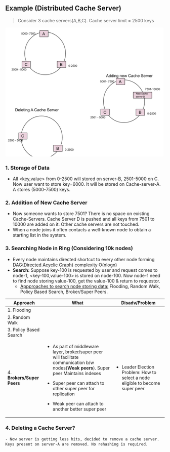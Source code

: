## Example (Distributed Cache Server)
> Consider 3 cache servers(A,B,C). Cache server limit = 2500 keys

<img src="Consistent Hashing.png" width=500 />

### 1. Storage of Data 
  - All <key,value> from 0-2500 will stored on server-B, 2501-5000 on C. Now user want to store key=6000. It will be stored on Cache-server-A. A stores (5000-7500) keys.

### 2. Addition of New Cache Server 
  - Now someone wants to store 7501? There is no space on existing Cache-Servers. Cache Server D is pushed and all keys from 7501 to 10000 are added on it. Other cache servers are not touched.
  - When a node joins it often contacts a well-known node to obtain a starting list in the system.

### 3. Searching Node in Ring  (Considering 10k nodes)
  - Every node maintains directed shortcut to every other node forming [DAG(Directed Acyclic Graph)](/DS_Questions/Data_Structures/Graphs/Terms) complexity O(nlogn)
  - **Search:** Suppose key-100 is requested by user and request comes to node-1, <key-100,value-100> is stored on node-100. Now node-1 need to find node storing value-100, get the value-100 & return to requestor. 
    - [Appproaches to search node storing data:](/System-Design/Concepts/Terms) Flooding, Random Walk, Policy Based Search, Broker/Super Peers.

|Approach|What|Disadv/Problem|
|---|---|---|
|1. Flooding||
|2. Random Walk|||
|3. Policy Based Search|||
|4. **Brokers/Super Peers**|<ul><li>As part of middleware layer, broker/super peer will facilitate communication b/w nodes(**Weak peers**). Super peer Maintains indexes</li></ul><ul><li>Super peer can attach to other super peer for replication</li></ul><ul><li>Weak peer can attach to another better super peer</li></ul>|<ul><li>Leader Election Problem: How to select a node eligible to become super peer</li></ul>|

### 4. Deleting a Cache Server?
    - Now server is getting less hits, decided to remove a cache server. Keys present on server-A are removed. No rehashing is required.
